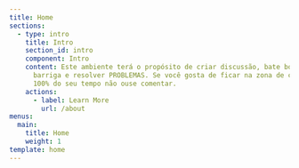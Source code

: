 ```yaml
---
title: Home
sections:
  - type: intro
    title: Intro
    section_id: intro
    component: Intro
    content: Este ambiente terá o propósito de criar discussão, bate boca, dores de
      barriga e resolver PROBLEMAS. Se você gosta de ficar na zona de conforto
      100% do seu tempo não ouse comentar.
    actions:
      - label: Learn More
        url: /about
menus:
  main:
    title: Home
    weight: 1
template: home
---
```

